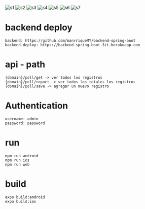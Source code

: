 ![s1](https://github.com/manrriqueMY/react-native-demo-3it/blob/main/assets/screenshots/s1.png)
![s2](https://github.com/manrriqueMY/react-native-demo-3it/blob/main/assets/screenshots/s2.png)
![s3](https://github.com/manrriqueMY/react-native-demo-3it/blob/main/assets/screenshots/s3.png)
![s4](https://github.com/manrriqueMY/react-native-demo-3it/blob/main/assets/screenshots/s4.png)
![s5](https://github.com/manrriqueMY/react-native-demo-3it/blob/main/assets/screenshots/s5.png)
![s6](https://github.com/manrriqueMY/react-native-demo-3it/blob/main/assets/screenshots/s6.png)
![s7](https://github.com/manrriqueMY/react-native-demo-3it/blob/main/assets/screenshots/s7.png)

# backend deploy

```
backend: https://github.com/manrriqueMY/backend-spring-boot
backend-deploy: https://backend-spring-boot-3it.herokuapp.com
```

# api - path

```
{domain}/poll/get -> ver todos los registros
{domain}/poll/report -> ver todos los totales los registros
{domain}/poll/save -> agregar un nuevo registro
```

# Authentication

```
username: admin
password: password
```

# run

```
npm run android
npm run ios
npm run web
```

# build

```
expo build:android
expo build:ios
```

